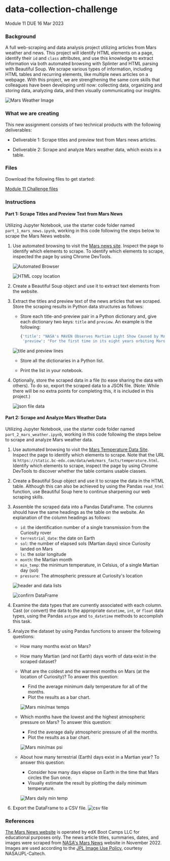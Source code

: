 # data-collection-challenge

Module 11 DUE 16 Mar 2023

### Background

A full web-scraping and data analysis project utilizing articles from Mars weather and news. This project will identify HTML elements on a page, identify their `id` and `class` attributes, and use this knowledge to extract information via both automated browsing with Splinter and HTML parsing with Beautiful Soup. We scrape various types of information, including HTML tables and recurring elements, like multiple news articles on a webpage. With this project, we are strengthening the same core skills that colleagues have been developing until now: collecting data, organizing and storing data, analyzing data, and then visually communicating our insights.

   ![Mars Weather Image](https://github.com/mugsiemx/data-collection-challenge/blob/main/MarsCollections/Images/MarsWeatherImage.jpg)

### What we are creating

This new assignment consists of two technical products with the following deliverables:

- Deliverable 1: Scrape titles and preview text from Mars news articles.

- Deliverable 2: Scrape and analyze Mars weather data, which exists in a table.

### Files

Download the following files to get started:

[Module 11 Challenge files](https://static.bc-edx.com/data/dl-1-2/m11/lms/starter/Starter_Code_v1.2.2.zip)

### Instructions

#### Part 1: Scrape Titles and Preview Text from Mars News

Utilizing Jupyter Notebook, use the starter code folder named `part_1_mars_news.ipynb`, working in this code following the steps below to scrape the Mars News website.

1. Use automated browsing to visit the [Mars news site](https://static.bc-edx.com/data/web/mars_news/index.html). Inspect the page to identify which elements to scrape. To identify which elements to scrape, inspected the page by using Chrome DevTools.

   ![Automated Browser](https://github.com/mugsiemx/data-collection-challenge/blob/main/MarsCollections/Images/automated%20browsing%20used%20to%20visit%20site.png)
   
   ![HTML copy location](https://github.com/mugsiemx/data-collection-challenge/blob/main/MarsCollections/Images/get%20html%20to%20store%20as%20string.png)

2. Create a Beautiful Soup object and use it to extract text elements from the website.
   
3. Extract the titles and preview text of the news articles that we scraped. Store the scraping results in Python data structures as follows:

   - Store each title-and-preview pair in a Python dictionary and, give each dictionary two keys: `title` and `preview`. An example is the following:

     ```python
     {'title': "NASA's MAVEN Observes Martian Light Show Caused by Major Solar Storm",
      'preview': "For the first time in its eight years orbiting Mars, NASA’s MAVEN mission witnessed two different types of ultraviolet aurorae simultaneously, the result of solar storms that began on Aug. 27."}
     ```
   ![title and preview lines](https://github.com/mugsiemx/data-collection-challenge/blob/main/MarsCollections/Images/verify%20first%20lines%20of%20scraped%20data.png)
   
   - Store all the dictionaries in a Python list.

   - Print the list in your notebook.

4. Optionally, store the scraped data in a file (to ease sharing the data with others). To do so, export the scraped data to a JSON file.
   (Note: While there will be no extra points for completing this, it is included in this project.)

   ![json file data](https://github.com/mugsiemx/data-collection-challenge/blob/main/MarsCollections/Images/json%20file%20data.png)

#### Part 2: Scrape and Analyze Mars Weather Data

Utilizing Jupyter Notebook, use the starter code folder named `part_2_mars_weather.ipynb`, working in this code following the steps below to scrape and analyze Mars weather data.

1. Use automated browsing to visit the [Mars Temperature Data Site](https://static.bc-edx.com/data/web/mars_facts/temperature.html). Inspect the page to identify which elements to scrape. Note that the URL is `https://static.bc-edx.com/data/web/mars_facts/temperature.html`. Identify which elements to scrape, inspect the page by using Chrome DevTools to discover whether the table contains usable classes.

2. Create a Beautiful Soup object and use it to scrape the data in the HTML table. Although this can also be achieved by using the Pandas `read_html` function, use Beautiful Soup here to continue sharpening our web scraping skills.

3. Assemble the scraped data into a Pandas DataFrame. The columns should have the same headings as the table on the website. An explanation of the column headings as follows:

   - `id`: the identification number of a single transmission from the Curiosity rover
   - `terrestrial_date`: the date on Earth
   - `sol`: the number of elapsed sols (Martian days) since Curiosity landed on Mars
   - `ls`: the solar longitude
   - `month`: the Martian month
   - `min_temp`: the minimum temperature, in Celsius, of a single Martian day (sol)
   - `pressure`: The atmospheric pressure at Curiosity's location
   
   ![header and data lists](https://github.com/mugsiemx/data-collection-challenge/blob/main/MarsCollections/Images/verify%20header%20and%20data%20lists.png)
   
   ![confirm DataFrame](https://github.com/mugsiemx/data-collection-challenge/blob/main/MarsCollections/Images/confirm%20data%20frame.png)

4. Examine the data types that are currently associated with each column. Cast (or convert) the data to the appropriate `datetime`, `int`, or `float` data types, using the Pandas `astype` and `to_datetime` methods to accomplish this task.

5. Analyze the dataset by using Pandas functions to answer the following questions:

   - How many months exist on Mars?
   - How many Martian (and not Earth) days worth of data exist in the scraped dataset?
   - What are the coldest and the warmest months on Mars (at the location of Curiosity)? To answer this question:
     - Find the average minimum daily temperature for all of the months.
     - Plot the results as a bar chart.
     
     ![Mars min/max temps](https://github.com/mugsiemx/data-collection-challenge/blob/main/MarsCollections/Images/Mars%20Average%20Temperature%20by%20Month.png)
     
   - Which months have the lowest and the highest atmospheric pressure on Mars? To answer this question:
     - Find the average daily atmospheric pressure of all the months.
     - Plot the results as a bar chart.
     
     ![Mars min/max psi](https://github.com/mugsiemx/data-collection-challenge/blob/main/MarsCollections/Images/Mars%20Average%20Temperature%20by%20Month.png)
     
   - About how many terrestrial (Earth) days exist in a Martian year? To answer this question:
     - Consider how many days elapse on Earth in the time that Mars circles the Sun once.
     - Visually estimate the result by plotting the daily minimum temperature.
          
     ![Mars daily min temp](https://github.com/mugsiemx/data-collection-challenge/blob/main/MarsCollections/Images/Mars%20Minimum%20Temperature%20per%20Martian%20Day.png)

6. Export the DataFrame to a CSV file.
   ![csv file](https://github.com/mugsiemx/data-collection-challenge/blob/main/MarsCollections/Images/verify%20csv%20file%20write.png)
### References

[The Mars News website](https://static.bc-edx.com/data/web/mars_news/index.html) is operated by edX Boot Camps LLC for educational purposes only. The news article titles, summaries, dates, and images were scraped from [NASA's Mars News](https://mars.nasa.gov/) website in November 2022. Images are used according to the [JPL Image Use Policy](https://www.jpl.nasa.gov/jpl-image-use-policy), courtesy NASA/JPL-Caltech.
